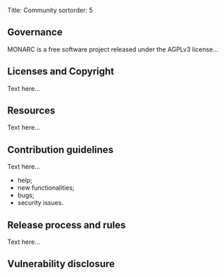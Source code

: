 Title: Community
sortorder: 5

Governance
-----------

MONARC is a free software project released under the AGPLv3 license...


Licenses and Copyright
----------------------

Text here...


Resources
---------

Text here...


Contribution guidelines
-----------------------

Text here...

* help;
* new functionalities;
* bugs;
* security issues.


Release process and rules
-------------------------

Text here...


Vulnerability disclosure
------------------------
